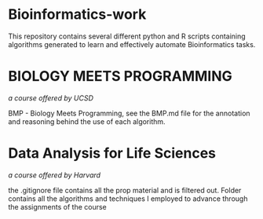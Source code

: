 # Bioinformatics-work

This repository contains several different python and R scripts containing algorithms generated to learn and effectively automate Bioinformatics tasks.

# BIOLOGY MEETS PROGRAMMING
_a course offered by UCSD_ 

BMP - Biology Meets Programming,
see the BMP.md file for the annotation and reasoning behind the use of each algorithm.

# Data Analysis for Life Sciences
_a course offered by Harvard_

the .gitignore file contains all the prop material and is filtered out.
Folder contains all the algorithms and techniques I employed to advance through the assignments of the course
